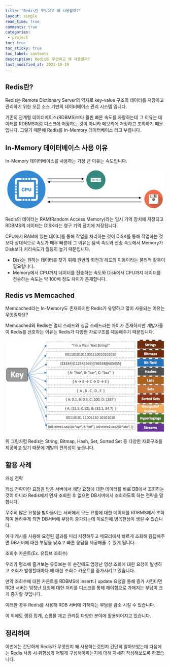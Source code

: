 ```yaml
---
title: "Redis란 무엇이고 왜 사용할까?"    
layout: single    
read_time: true    
comments: true   
categories: 
 - project  
toc: true    
toc_sticky: true    
toc_label: contents    
description: Redis란 무엇이고 왜 사용할까?
last_modified_at: 2021-10-19     
---
```




## Redis란?

Redis는 Remote Dictionary Server의 약자로 key-value 구조의 데이터를 저장하고 관리하기 위한 오픈 소스 기반의 데이터베이스 관리 시스템 입니다.

기존의 관계형 데이터베이스(RDBMS)보다 훨씬 빠른 속도를 자랑하는데 그 이유는 데이터를 RDBMS처럼 디스크에 저장하는 것이 아니라 메모리에 저장하고 조회하기 때문입니다. 그렇기 때문에 Redis를 In-Memory 데이터베이스 라고 부릅니다.



## In-Memory 데이터베이스 사용 이유

In-Memory 데이터베이스를 사용하는 가장 큰 이유는 속도입니다.

![1](/assets/image/redis_basic/1.png)

Redis의 데이터는 RAM(Random Access Memory)라는 임시 기억 장치에 저장되고 RDBMS의 데이터는 DISK라는 영구 기억 장치에 저장됩니다.

CPU에서 RAM에 있는 데이터를 통해 작업을 처리하는 것이 DISK를 통해 작업하는 것 보다 상대적으로 속도가 매우 빠른데 그 이유는 탐색 속도와 전송 속도에서 Memory가 Disk보다 처리속도가 월등히 높기 때문입니다.

- Disk는 원하는 데이터를 찾기 위해 원반의 회전과 헤드의 이동이라는 물리적 활동이 필요합니다.
- Memory에서 CPU까지 데이터를 전송하는 속도와 Disk에서 CPU까지 데이터를 전송하는 속도는 약 100배 정도 차이가 존재합니다.



## Redis vs Memcached

Memcached라는 In-Memory도 존재하지만 Redis가 유명하고 많이 사용되는 이유는 무엇일까요?

Memcached와 Redis는 멀티 스레드와 싱글 스레드라는 차이가 존재하지만 개발자들이 Redis를 선호하는 이유는 Redis가 다양한 자료구조를 제공해주기 때문입니다.

![2](/assets/image/redis_basic/2.png)

위 그림처럼 Redis는 String, Bitmap, Hash, Set, Sorted Set 등 다양한 자료구조를 제공하고 있기 때문에 개발의 편의성이 높습니다.



## 활용 사례

캐싱 전략

캐싱 전략이란 요청을 받은 서버에서 해당 요청에 대한 데이터를 바로 DB에서 조회하는 것이 아니라 Redis에서 먼저 조회한 후 없으면 DB서버에서 조회하도록 하는 전략을 말합니다.

무수히 많은 요청을 받아들이는 서버에서 모든 요청에 대한 데이터를 RDBMS에서 조회하여 돌려주게 되면 DB서버에 부담이 증가되는데 이로인해 병목현상이 생길 수 있습니다.

이때 캐시를 사용해 요청된 결과를 미리 저장해두고 메모리에서 빠르게 조회해 응답해주면 DB서버에 대한 부담을 낮추고 빠른 응답을 제공해줄 수 있게 됩니다.



조회수 카운트(Ex. 유튜브 조회수)

우리가 평소에 즐겨보는 유튜브는 이 순간에도 엄청난 영상 조회에 대한 요청이 발생하고 조회가 발생할때마다 에 대한 조회수 카운트를 증가시키고 있습니다.

만약 조회수에 대한 카운트를 RDBMS에 insert나 update 요청을 통해 증가 시킨다면 RDB 서버는 엄청난 요청에 대한 처리를 디스크를 통해 해야함으로 가해지는 부담이 크게 증가할 것입니다.

이러한 경우 Redis를 사용해 RDB 서버에 가해지는 부담을 감소 시킬 수 있습니다.



이 외에도 랭킹 집계, 쇼핑몰 재고 관리등 다양한 분야에 활용되어지고 있습니다.



## 정리하며

이번에는 간단하게 Redis가 무엇인지 왜 사용하는것인지 간단히 알아보았는데 다음에는 Redis 사용 시 위험성과 어떻게 구성해야하는지에 대해  자세히 작성해보도록 하겠습니다.